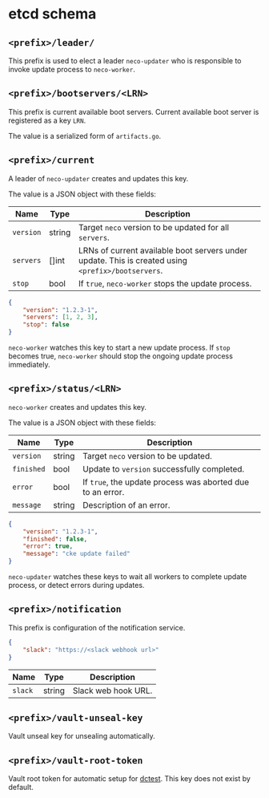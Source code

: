 etcd schema
===========

## `<prefix>/leader/`

This prefix is used to elect a leader `neco-updater` who is responsible to invoke
update process to `neco-worker`.

## `<prefix>/bootservers/<LRN>`

This prefix is current available boot servers. Current available boot server is
registered as a key `LRN`.

The value is a serialized form of `artifacts.go`.

## `<prefix>/current`

A leader of `neco-updater` creates and updates this key.

The value is a JSON object with these fields:

Name      | Type   | Description
----      | ----   | -----------
`version` | string | Target `neco` version to be updated for all `servers`.
`servers` | []int  | LRNs of current available boot servers under update. This is created using `<prefix>/bootservers`.
`stop`    | bool   | If `true`, `neco-worker` stops the update process.

```json
{
    "version": "1.2.3-1",
    "servers": [1, 2, 3],
    "stop": false
}
```

`neco-worker` watches this key to start a new update process.
If `stop` becomes true, `neco-worker` should stop the ongoing update process immediately.

## `<prefix>/status/<LRN>`

`neco-worker` creates and updates this key.

The value is a JSON object with these fields:

Name       | Type   | Description
----       | ----   | -----------
`version`  | string | Target `neco` version to be updated.
`finished` | bool   | Update to `version` successfully completed.
`error`    | bool   | If `true`, the update process was aborted due to an error.
`message`  | string | Description of an error.

```json
{
    "version": "1.2.3-1",
    "finished": false,
    "error": true,
    "message": "cke update failed"
}
```

`neco-updater` watches these keys to wait all workers to complete update process,
or detect errors during updates.

## `<prefix>/notification`

This prefix is configuration of the notification service.

```json
{
    "slack": "https://<slack webhook url>"
}
```

Name    | Type   | Description
----    | ----   | -----------
`slack` | string | Slack web hook URL.

## `<prefix>/vault-unseal-key`

Vault unseal key for unsealing automatically.

## `<prefix>/vault-root-token`

Vault root token for automatic setup for [dctest](../dctest/).
This key does not exist by default.
